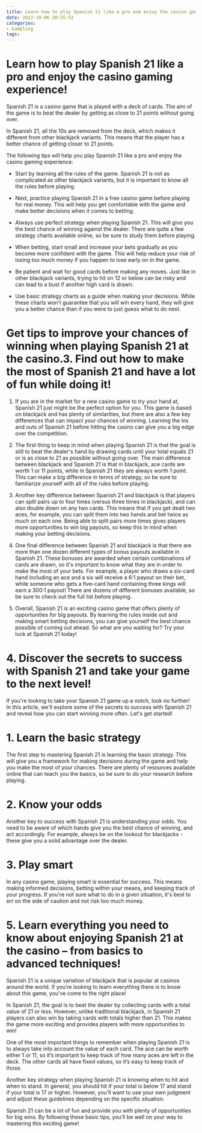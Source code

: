 ```yaml
---
title: Learn how to play Spanish 21 like a pro and enjoy the casino gaming experience!
date: 2022-10-06 20:55:52
categories:
- Gambling
tags:
---
```



#  Learn how to play Spanish 21 like a pro and enjoy the casino gaming experience!

Spanish 21 is a casino game that is played with a deck of cards. The aim of the game is to beat the dealer by getting as close to 21 points without going over.

In Spanish 21, all the 10s are removed from the deck, which makes it different from other blackjack variants. This means that the player has a better chance of getting closer to 21 points.

The following tips will help you play Spanish 21 like a pro and enjoy the casino gaming experience:

* Start by learning all the rules of the game. Spanish 21 is not as complicated as other blackjack variants, but it is important to know all the rules before playing.

* Next, practice playing Spanish 21 in a free casino game before playing for real money. This will help you get comfortable with the game and make better decisions when it comes to betting.

* Always use perfect strategy when playing Spanish 21. This will give you the best chance of winning against the dealer. There are quite a few strategy charts available online, so be sure to study them before playing.

* When betting, start small and increase your bets gradually as you become more confident with the game. This will help reduce your risk of losing too much money if you happen to lose early on in the game.

* Be patient and wait for good cards before making any moves. Just like in other blackjack variants, trying to hit on 12 or below can be risky and can lead to a bust if another high card is drawn.

* Use basic strategy charts as a guide when making your decisions. While these charts won’t guarantee that you will win every hand, they will give you a better chance than if you were to just guess what to do next.

#  Get tips to improve your chances of winning when playing Spanish 21 at the casino.3. Find out how to make the most of Spanish 21 and have a lot of fun while doing it!

1) If you are in the market for a new casino game to try your hand at, Spanish 21 just might be the perfect option for you. This game is based on blackjack and has plenty of similarities, but there are also a few key differences that can impact your chances of winning. Learning the ins and outs of Spanish 21 before hitting the casino can give you a big edge over the competition.

2) The first thing to keep in mind when playing Spanish 21 is that the goal is still to beat the dealer's hand by drawing cards until your total equals 21 or is as close to 21 as possible without going over. The main difference between blackjack and Spanish 21 is that in blackjack, ace cards are worth 1 or 11 points, while in Spanish 21 they are always worth 1 point. This can make a big difference in terms of strategy, so be sure to familiarize yourself with all of the rules before playing.

3) Another key difference between Spanish 21 and blackjack is that players can split pairs up to four times (versus three times in blackjack), and can also double down on any two cards. This means that if you get dealt two aces, for example, you can split them into two hands and bet twice as much on each one. Being able to split pairs more times gives players more opportunities to win big payouts, so keep this in mind when making your betting decisions.

4) One final difference between Spanish 21 and blackjack is that there are more than one dozen different types of bonus payouts available in Spanish 21. These bonuses are awarded when certain combinations of cards are drawn, so it's important to know what they are in order to make the most of your bets. For example, a player who draws a six-card hand including an ace and a six will receive a 6:1 payout on their bet, while someone who gets a five-card hand containing three kings will earn a 300:1 payout! There are dozens of different bonuses available, so be sure to check out the full list before playing.

5) Overall, Spanish 21 is an exciting casino game that offers plenty of opportunities for big payouts. By learning the rules inside out and making smart betting decisions, you can give yourself the best chance possible of coming out ahead. So what are you waiting for? Try your luck at Spanish 21 today!

# 4. Discover the secrets to success with Spanish 21 and take your game to the next level!

If you're looking to take your Spanish 21 game up a notch, look no further! In this article, we'll explore some of the secrets to success with Spanish 21 and reveal how you can start winning more often. Let's get started!

# 1. Learn the basic strategy

The first step to mastering Spanish 21 is learning the basic strategy. This will give you a framework for making decisions during the game and help you make the most of your chances. There are plenty of resources available online that can teach you the basics, so be sure to do your research before playing.

# 2. Know your odds

Another key to success with Spanish 21 is understanding your odds. You need to be aware of which hands give you the best chance of winning, and act accordingly. For example, always be on the lookout for blackjacks - these give you a solid advantage over the dealer.

# 3. Play smart

In any casino game, playing smart is essential for success. This means making informed decisions, betting within your means, and keeping track of your progress. If you're not sure what to do in a given situation, it's best to err on the side of caution and not risk too much money.

# 5. Learn everything you need to know about enjoying Spanish 21 at the casino – from basics to advanced techniques!

Spanish 21 is a unique variation of blackjack that is popular at casinos around the world. If you’re looking to learn everything there is to know about this game, you’ve come to the right place!

In Spanish 21, the goal is to beat the dealer by collecting cards with a total value of 21 or less. However, unlike traditional blackjack, in Spanish 21 players can also win by taking cards with totals higher than 21. This makes the game more exciting and provides players with more opportunities to win!

One of the most important things to remember when playing Spanish 21 is to always take into account the value of each card. The ace can be worth either 1 or 11, so it’s important to keep track of how many aces are left in the deck. The other cards all have fixed values, so it’s easy to keep track of those.

Another key strategy when playing Spanish 21 is knowing when to hit and when to stand. In general, you should hit if your total is below 17 and stand if your total is 17 or higher. However, you’ll want to use your own judgment and adjust these guidelines depending on the specific situation.

Spanish 21 can be a lot of fun and provide you with plenty of opportunities for big wins. By following these basic tips, you’ll be well on your way to mastering this exciting game!